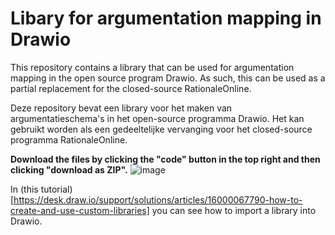 # Libary for argumentation mapping in Drawio
This repository contains a library that can be used for argumentation mapping in the open source program Drawio. As such, this can be used as a partial replacement for the closed-source RationaleOnline.

Deze repository bevat een library voor het maken van argumentatieschema's in het open-source programma Drawio. Het kan gebruikt worden als een gedeeltelijke vervanging voor het closed-source programma RationaleOnline.

**Download the files by clicking the "code" button in the top right and then clicking "download as ZIP".**
![image](https://user-images.githubusercontent.com/20358521/169661344-df5b35a3-82b1-4a29-8791-544ddeb28f97.png)


In (this tutorial)[https://desk.draw.io/support/solutions/articles/16000067790-how-to-create-and-use-custom-libraries] you can see how to import a library into Drawio.
